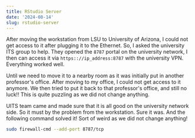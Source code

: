 ```yaml
---
title: RStudio Server
date: '2024-08-14'
slug: rstudio-server
---
```


After moving the workstation from LSU to University of Arizona, I could not get access to it after plugging it to the Ethernet. So, I asked the university ITS group to help. They opened the `8787` portal on the university network, I then can access it via `https:://ip_address:8787` with the university VPN. Everything worked well.

Until we need to move it to a nearby room as it was initially put in another professor's office. After moving to my office, I could not get access to it anymore. We then tried to put it back to that professor's office, and still no luck!! This is quite puzzling as we did not change anything.

UITS team came and made sure that it is all good on the university network side. So it must by the problem from the workstation. Sure it was. And the following command solved it! Sort of weird as we did not change anything!

```bash
sudo firewall-cmd --add-port 8787/tcp
```

